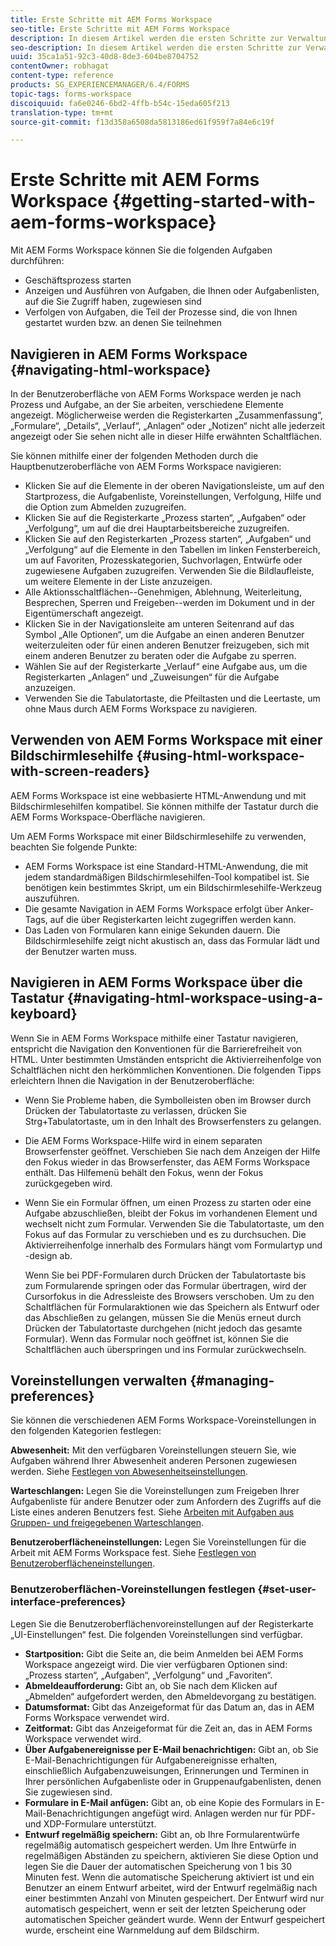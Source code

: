 ```yaml
---
title: Erste Schritte mit AEM Forms Workspace
seo-title: Erste Schritte mit AEM Forms Workspace
description: In diesem Artikel werden die ersten Schritte zur Verwaltung der Automatisierung Ihrer Geschäftsprozesse mit LiveCycle AEM Forms Workspace beschrieben.
seo-description: In diesem Artikel werden die ersten Schritte zur Verwaltung der Automatisierung Ihrer Geschäftsprozesse mit LiveCycle AEM Forms Workspace beschrieben.
uuid: 35ca1a51-92c3-40d8-8de3-604be8704752
contentOwner: robhagat
content-type: reference
products: SG_EXPERIENCEMANAGER/6.4/FORMS
topic-tags: forms-workspace
discoiquuid: fa6e0246-6bd2-4ffb-b54c-15eda605f213
translation-type: tm+mt
source-git-commit: f13d358a6508da5813186ed61f959f7a84e6c19f

---
```



# Erste Schritte mit AEM Forms Workspace {#getting-started-with-aem-forms-workspace}

Mit AEM Forms Workspace können Sie die folgenden Aufgaben durchführen:

* Geschäftsprozess starten
* Anzeigen und Ausführen von Aufgaben, die Ihnen oder Aufgabenlisten, auf die Sie Zugriff haben, zugewiesen sind
* Verfolgen von Aufgaben, die Teil der Prozesse sind, die von Ihnen gestartet wurden bzw. an denen Sie teilnehmen

## Navigieren in AEM Forms Workspace {#navigating-html-workspace}

In der Benutzeroberfläche von AEM Forms Workspace werden je nach Prozess und Aufgabe, an der Sie arbeiten, verschiedene Elemente angezeigt. Möglicherweise werden die Registerkarten „Zusammenfassung“, „Formulare“, „Details“, „Verlauf“, „Anlagen“ oder „Notizen“ nicht alle jederzeit angezeigt oder Sie sehen nicht alle in dieser Hilfe erwähnten Schaltflächen.

Sie können mithilfe einer der folgenden Methoden durch die Hauptbenutzeroberfläche von AEM Forms Workspace navigieren:

* Klicken Sie auf die Elemente in der oberen Navigationsleiste, um auf den Startprozess, die Aufgabenliste, Voreinstellungen, Verfolgung, Hilfe und die Option zum Abmelden zuzugreifen.
* Klicken Sie auf die Registerkarte „Prozess starten“, „Aufgaben“ oder „Verfolgung“, um auf die drei Hauptarbeitsbereiche zuzugreifen.
* Klicken Sie auf den Registerkarten „Prozess starten“, „Aufgaben“ und „Verfolgung“ auf die Elemente in den Tabellen im linken Fensterbereich, um auf Favoriten, Prozesskategorien, Suchvorlagen, Entwürfe oder zugewiesene Aufgaben zuzugreifen. Verwenden Sie die Bildlaufleiste, um weitere Elemente in der Liste anzuzeigen.
* Alle Aktionsschaltflächen--Genehmigen, Ablehnung, Weiterleitung, Besprechen, Sperren und Freigeben--werden im Dokument und in der Eigentümerschaft angezeigt.
* Klicken Sie in der Navigationsleite am unteren Seitenrand auf das Symbol „Alle Optionen“, um die Aufgabe an einen anderen Benutzer weiterzuleiten oder für einen anderen Benutzer freizugeben, sich mit einem anderen Benutzer zu beraten oder die Aufgabe zu sperren.
* Wählen Sie auf der Registerkarte „Verlauf“ eine Aufgabe aus, um die Registerkarten „Anlagen“ und „Zuweisungen“ für die Aufgabe anzuzeigen.
* Verwenden Sie die Tabulatortaste, die Pfeiltasten und die Leertaste, um ohne Maus durch AEM Forms Workspace zu navigieren.

## Verwenden von AEM Forms Workspace mit einer Bildschirmlesehilfe {#using-html-workspace-with-screen-readers}

AEM Forms Workspace ist eine webbasierte HTML-Anwendung und mit Bildschirmlesehilfen kompatibel. Sie können mithilfe der Tastatur durch die AEM Forms Workspace-Oberfläche navigieren.

Um AEM Forms Workspace mit einer Bildschirmlesehilfe zu verwenden, beachten Sie folgende Punkte:

* AEM Forms Workspace ist eine Standard-HTML-Anwendung, die mit jedem standardmäßigen Bildschirmlesehilfen-Tool kompatibel ist. Sie benötigen kein bestimmtes Skript, um ein Bildschirmlesehilfe-Werkzeug auszuführen.
* Die gesamte Navigation in AEM Forms Workspace erfolgt über Anker-Tags, auf die über Registerkarten leicht zugegriffen werden kann.
* Das Laden von Formularen kann einige Sekunden dauern. Die Bildschirmlesehilfe zeigt nicht akustisch an, dass das Formular lädt und der Benutzer warten muss.

## Navigieren in AEM Forms Workspace über die Tastatur {#navigating-html-workspace-using-a-keyboard}

Wenn Sie in AEM Forms Workspace mithilfe einer Tastatur navigieren, entspricht die Navigation den Konventionen für die Barrierefreiheit von HTML. Unter bestimmten Umständen entspricht die Aktivierreihenfolge von Schaltflächen nicht den herkömmlichen Konventionen. Die folgenden Tipps erleichtern Ihnen die Navigation in der Benutzeroberfläche:

* Wenn Sie Probleme haben, die Symbolleisten oben im Browser durch Drücken der Tabulatortaste zu verlassen, drücken Sie Strg+Tabulatortaste, um in den Inhalt des Browserfensters zu gelangen.
* Die AEM Forms Workspace-Hilfe wird in einem separaten Browserfenster geöffnet. Verschieben Sie nach dem Anzeigen der Hilfe den Fokus wieder in das Browserfenster, das AEM Forms Workspace enthält. Das Hilfemenü behält den Fokus, wenn der Fokus zurückgegeben wird.
* Wenn Sie ein Formular öffnen, um einen Prozess zu starten oder eine Aufgabe abzuschließen, bleibt der Fokus im vorhandenen Element und wechselt nicht zum Formular. Verwenden Sie die Tabulatortaste, um den Fokus auf das Formular zu verschieben und es zu durchsuchen. Die Aktivierreihenfolge innerhalb des Formulars hängt vom Formulartyp und -design ab.

   Wenn Sie bei PDF-Formularen durch Drücken der Tabulatortaste bis zum Formularende springen oder das Formular übertragen, wird der Cursorfokus in die Adressleiste des Browsers verschoben. Um zu den Schaltflächen für Formularaktionen wie das Speichern als Entwurf oder das Abschließen zu gelangen, müssen Sie die Menüs erneut durch Drücken der Tabulatortaste durchgehen (nicht jedoch das gesamte Formular). Wenn das Formular noch geöffnet ist, können Sie die Schaltflächen auch überspringen und ins Formular zurückwechseln.

## Voreinstellungen verwalten {#managing-preferences}

Sie können die verschiedenen AEM Forms Workspace-Voreinstellungen in den folgenden Kategorien festlegen:

**Abwesenheit:** Mit den verfügbaren Voreinstellungen steuern Sie, wie Aufgaben während Ihrer Abwesenheit anderen Personen zugewiesen werden. Siehe [Festlegen von Abwesenheitseinstellungen](/help/forms/using/todo-lists.md#main-pars-heading-22).

**Warteschlangen:** Legen Sie die Voreinstellungen zum Freigeben Ihrer Aufgabenliste für andere Benutzer oder zum Anfordern des Zugriffs auf die Liste eines anderen Benutzers fest. Siehe [Arbeiten mit Aufgaben aus Gruppen- und freigegebenen Warteschlangen](/help/forms/using/todo-lists.md#main-pars-heading-19).

**Benutzeroberflächeneinstellungen:** Legen Sie Voreinstellungen für die Arbeit mit AEM Forms Workspace fest. Siehe [Festlegen von Benutzeroberflächeneinstellungen](/help/forms/using/getting-started-livecycle-html-workspace.md#main-pars-heading-5).

### Benutzeroberflächen-Voreinstellungen festlegen {#set-user-interface-preferences}

Legen Sie die Benutzeroberflächenvoreinstellungen auf der Registerkarte „UI-Einstellungen“ fest. Die folgenden Voreinstellungen sind verfügbar.

* **Startposition:** Gibt die Seite an, die beim Anmelden bei AEM Forms Workspace angezeigt wird. Die vier verfügbaren Optionen sind: „Prozess starten“, „Aufgaben“, „Verfolgung“ und „Favoriten“.
* **Abmeldeaufforderung:** Gibt an, ob Sie nach dem Klicken auf „Abmelden“ aufgefordert werden, den Abmeldevorgang zu bestätigen.
* **Datumsformat:** Gibt das Anzeigeformat für das Datum an, das in AEM Forms Workspace verwendet wird.
* **Zeitformat:** Gibt das Anzeigeformat für die Zeit an, das in AEM Forms Workspace verwendet wird.
* **Über Aufgabenereignisse per E-Mail benachrichtigen:** Gibt an, ob Sie E-Mail-Benachrichtigungen für Aufgabenereignisse erhalten, einschließlich Aufgabenzuweisungen, Erinnerungen und Terminen in Ihrer persönlichen Aufgabenliste oder in Gruppenaufgabenlisten, denen Sie zugewiesen sind.
* **Formulare in E-Mail anfügen:** Gibt an, ob eine Kopie des Formulars in E-Mail-Benachrichtigungen angefügt wird. Anlagen werden nur für PDF- und XDP-Formulare unterstützt.
* **Entwurf regelmäßig speichern:** Gibt an, ob Ihre Formularentwürfe regelmäßig automatisch gespeichert werden. Um Ihre Entwürfe in regelmäßigen Abständen zu speichern, aktivieren Sie diese Option und legen Sie die Dauer der automatischen Speicherung von 1 bis 30 Minuten fest. Wenn die automatische Speicherung aktiviert ist und ein Benutzer an einem Entwurf arbeitet, wird der Entwurf regelmäßig nach einer bestimmten Anzahl von Minuten gespeichert. Der Entwurf wird nur automatisch gespeichert, wenn er seit der letzten Speicherung oder automatischen Speicher geändert wurde. Wenn der Entwurf gespeichert wurde, erscheint eine Warnmeldung auf dem Bildschirm.

